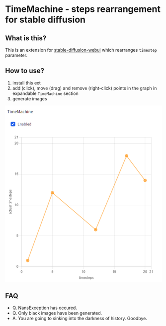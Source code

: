 # TimeMachine - steps rearrangement for stable diffusion

## What is this?

This is an extension for [stable-diffusion-webui](https://github.com/AUTOMATIC1111/stable-diffusion-webui) which rearranges `timestep` parameter.

## How to use?

1. install this ext
2. add (click), move (drag) and remove (right-click) points in the graph in expandable `TimeMachine` section
3. generate images

![](./images/readme.png)

## FAQ

- Q. NansException has occured.
- Q. Only black images have been generated.
- A. You are going to sinking into the darkness of history. Goodbye.
